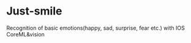 # Just-smile
Recognition of basic emotions(happy, sad, surprise, fear etc.) with IOS CoreML&amp;vision
